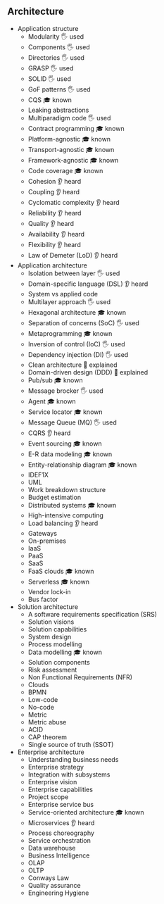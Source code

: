 ## Architecture

- Application structure
  - Modularity 🖐️ used
  - Components 🖐️ used
  - Directories 🖐️ used
  - GRASP 🖐️ used
  - SOLID 🖐️ used
  - GoF patterns 🖐️ used
  - CQS 🎓 known
  - Leaking abstractions
  - Multiparadigm code 🖐️ used
  - Contract programming 🎓 known
  - Platform-agnostic 🎓 known
  - Transport-agnostic 🎓 known
  - Framework-agnostic 🎓 known
  - Code coverage 🎓 known
  - Cohesion 👂 heard
  - Coupling 👂 heard
  - Cyclomatic complexity 👂 heard
  - Reliability 👂 heard
  - Quality 👂 heard
  - Availability 👂 heard
  - Flexibility 👂 heard
  - Law of Demeter (LoD) 👂 heard
- Application architecture
  - Isolation between layer 🖐️ used
  - Domain-specific language (DSL) 👂 heard
  - System vs applied code
  - Multilayer approach 🖐️ used
  - Hexagonal architecture 🎓 known
  - Separation of concerns (SoC) 🖐️ used
  - Metaprogramming 🎓 known
  - Inversion of control (IoC) 🖐️ used
  - Dependency injection (DI) 🖐️ used
  - Clean architecture 🙋 explained
  - Domain-driven design (DDD) 🙋 explained
  - Pub/sub 🎓 known
  - Message brocker 🖐️ used
  - Agent 🎓 known
  - Service locator 🎓 known
  - Message Queue (MQ) 🖐️ used
  - CQRS 👂 heard
  - Event sourcing 🎓 known
  - E-R data modeling 🎓 known
  - Entity-relationship diagram 🎓 known
  - IDEF1X
  - UML
  - Work breakdown structure
  - Budget estimation
  - Distributed systems 🎓 known
  - High-intensive computing
  - Load balancing 👂 heard
  - Gateways
  - On-premises
  - IaaS
  - PaaS
  - SaaS
  - FaaS clouds 🎓 known
  - Serverless 🎓 known
  - Vendor lock-in
  - Bus factor
- Solution architecture
  - A software requirements specification (SRS)
  - Solution visions
  - Solution capabilities
  - System design
  - Process modelling
  - Data modelling 🎓 known
  - Solution components
  - Risk assessment
  - Non Functional Requirements (NFR)
  - Clouds
  - BPMN
  - Low-code
  - No-code
  - Metric
  - Metric abuse
  - ACID
  - CAP theorem
  - Single source of truth (SSOT)
- Enterprise architecture
  - Understanding business needs
  - Enterprise strategy
  - Integration with subsystems
  - Enterprise vision
  - Enterprise capabilities
  - Project scope
  - Enterprise service bus
  - Service-oriented architecture 🎓 known
  - Microservices 👂 heard
  - Process choreography
  - Service orchestration
  - Data warehouse
  - Business Intelligence
  - OLAP
  - OLTP
  - Conways Law
  - Quality assurance
  - Engineering Hygiene
